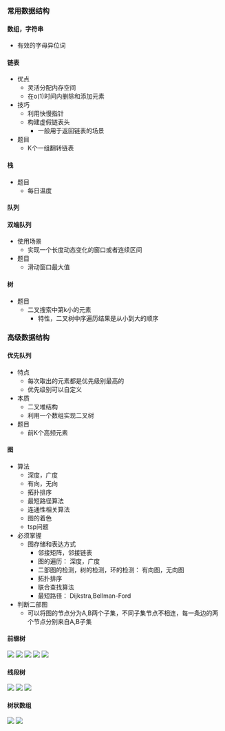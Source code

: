 ### 常用数据结构
#### 数组，字符串
+ 有效的字母异位词
#### 链表
+ 优点
    + 灵活分配内存空间
    + 在o(1)时间内删除和添加元素
+ 技巧
    + 利用快慢指针
    + 构建虚假链表头
        + 一般用于返回链表的场景
+ 题目
    + K个一组翻转链表

#### 栈
+ 题目
    + 每日温度

#### 队列

#### 双端队列
+ 使用场景
    + 实现一个长度动态变化的窗口或者连续区间
+ 题目
    + 滑动窗口最大值

#### 树
+ 题目
    + 二叉搜索中第k小的元素
        + 特性，二叉树中序遍历结果是从小到大的顺序
    
### 高级数据结构
#### 优先队列
+ 特点
    + 每次取出的元素都是优先级别最高的
    + 优先级别可以自定义
+ 本质
    + 二叉堆结构
    + 利用一个数组实现二叉树
+ 题目
    + 前K个高频元素

#### 图
+ 算法
    + 深度，广度
    + 有向，无向
    + 拓扑排序
    + 最短路径算法
    + 连通性相关算法
    + 图的着色
    + tsp问题
+ 必须掌握
    + 图存储和表达方式
        + 邻接矩阵，邻接链表
        + 图的遍历： 深度，广度
        + 二部图的检测，树的检测，环的检测： 有向图，无向图
        + 拓扑排序
        + 联合查找算法
        + 最短路径： Dijkstra,Bellman-Ford
+ 判断二部图
    + 可以将图的节点分为A,B两个子集，不同子集节点不相连，每一条边的两个节点分别来自A,B子集
#### 前缀树
<img src="../data-structure-images/font-tree.png">
<img src="../data-structure-images/font-tree-apply.png">
<img src="../data-structure-images/font-tree-feature.png">
<img src="../data-structure-images/font-tree-func.png">
<img src="../data-structure-images/font-tree-wordSearch.png">

#### 线段树
<img src="../data-structure-images/segment-tree.png">
<img src="../data-structure-images/segment-tree-demo.png">
<img src="../data-structure-images/segment-tree-problem1.png">

#### 树状数组
<img src="../data-structure-images/fenwick-tree.png">
<img src="../data-structure-images/fenwick-tree-feature.png">
